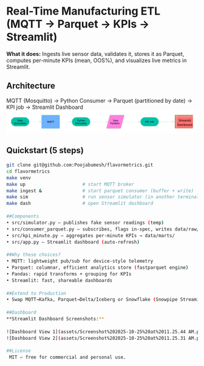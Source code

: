 # Real-Time Manufacturing ETL (MQTT → Parquet → KPIs → Streamlit)

**What it does:** Ingests live sensor data, validates it, stores it as Parquet, computes per-minute KPIs (mean, OOS%), and visualizes live metrics in Streamlit.

## Architecture
MQTT (Mosquitto) → Python Consumer → Parquet (partitioned by date) → KPI job → Streamlit Dashboard  
![Architecture](assets/architecture.png)

## Quickstart (5 steps)
```bash
git clone git@github.com:Poojabumesh/flavormetrics.git
cd flavormetrics
make venv
make up                     # start MQTT broker
make ingest &               # start parquet consumer (buffer + write)
make sim                    # run sensor simulator (in another terminal)
make dash                   # open Streamlit dashboard

##Components
• src/simulator.py — publishes fake sensor readings (temp)
• src/consumer_parquet.py — subscribes, flags in-spec, writes data/raw/date=YYYY-MM-DD/part-*.parquet
• src/kpi_minute.py — aggregates per-minute KPIs → data/marts/
• src/app.py — Streamlit dashboard (auto-refresh)

##Why these choices?
• MQTT: lightweight pub/sub for device-style telemetry
• Parquet: columnar, efficient analytics store (fastparquet engine)
• Pandas: rapid transforms + grouping for KPIs
• Streamlit: fast, shareable dashboards

##Extend to Production
• Swap MQTT→Kafka, Parquet→Delta/Iceberg or Snowflake (Snowpipe Streaming), add dbt/Great Expectations, and CI/CD.

##Dashboard
**Streamlit Dashboard Screenshots:**

![Dashboard View 1](assets/Screenshot%202025-10-25%20at%2011.25.44 AM.png)
![Dashboard View 2](assets/Screenshot%202025-10-25%20at%2011.25.31 AM.png)

##License
 MIT — free for commercial and personal use.
